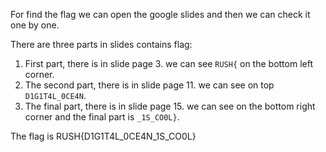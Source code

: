 For find the flag we can open the google slides and then we can check it one by one.

There are three parts in slides contains flag:
1. First part, there is in slide page 3. we can see `RUSH{` on the bottom left corner.
2. The second part, there is in slide page 11. we can see on top `D1G1T4L_0CE4N`.
3. The final part, there is in slide page 15. we can see on the bottom right corner and the final part is `_1S_CO0L}`.

The flag is RUSH{D1G1T4L_0CE4N_1S_CO0L}